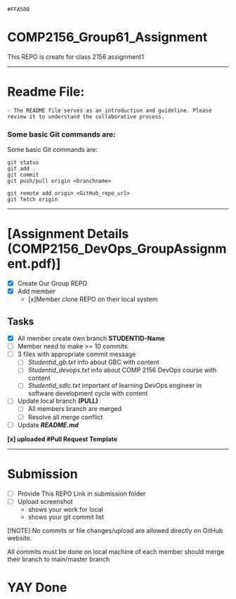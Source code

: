 `#FFA500`
# COMP2156_Group61_Assignment
This REPO is create for class 2156 assignment1
________________________________________________
# Readme File:
    - The README file serves as an introduction and guideline. Please review it to understand the collaborative process.

### Some basic Git commands are:

Some basic Git commands are:
```
git status
git add .
git commit
git push/pull origin <branchname>
```
```
git remote add origin <GitHub_repo_url>
git fetch origin 
```
_______________________________________________
# [Assignment Details (COMP2156_DevOps_GroupAssignment.pdf)]

- [x] Create Our Group REPO
- [x] Add member
    - [x]Member clone REPO on their local system

## Tasks
- [x] All member create own branch **STUDENTID-Name**
- [ ] Member need to make >= 10 commits
- [ ] 3 files with appropriate commit message
    - [ ] *Studentid_gb.txt* info about GBC with content
    - [ ] *Studentid_devops.txt* info about COMP 2156 DevOps course with content
    - [ ] *Studentid_sdlc.txt* important of learning DevOps engineer in software development cycle with content
- [ ] Update local branch **(PULL)** 
    - [ ] All members branch are merged
    - [ ] Resolve all merge conflict
- [ ] Update **_README.md_**

**[x] uploaded #Pull Request Template**
_____________________________________
# Submission
- [ ] Provide This REPO Link in submission folder
- [ ] Upload screenshot 
    - shows your work for local
    - shows your git commit list

[!NOTE]
No commits or file changes/upload are allowed directly on GitHub website. 

All commits must be done on local machine of each member should merge their branch to main/master branch


# YAY Done
